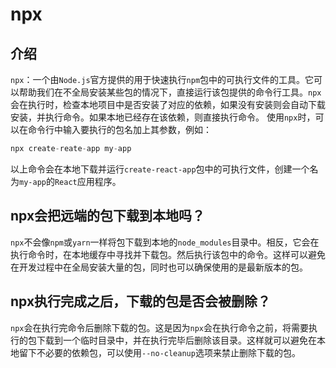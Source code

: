 # npx
## 介绍
`npx`：一个由`Node.js`官方提供的用于快速执行`npm`包中的可执行文件的工具。它可以帮助我们在不全局安装某些包的情况下，直接运行该包提供的命令行工具。`npx`会在执行时，检查本地项目中是否安装了对应的依赖，如果没有安装则会自动下载安装，并执行命令。如果本地已经存在该依赖，则直接执行命令。
 使用`npx`时，可以在命令行中输入要执行的包名加上其参数，例如：
 ```ts
 npx create-reate-app my-app
 ```
 以上命令会在本地下载并运行`create-react-app`包中的可执行文件，创建一个名为`my-app`的`React`应用程序。

 ## npx会把远端的包下载到本地吗？
 `npx`不会像`npm`或`yarn`一样将包下载到本地的`node_modules`目录中。相反，它会在执行命令时，在本地缓存中寻找并下载包。然后执行该包中的命令。这样可以避免在开发过程中在全局安装大量的包，同时也可以确保使用的是最新版本的包。
 
 ## npx执行完成之后，下载的包是否会被删除？
 `npx`会在执行完命令后删除下载的包。这是因为`npx`会在执行命令之前，将需要执行的包下载到一个临时目录中，并在执行完毕后删除该目录。这样就可以避免在本地留下不必要的依赖包，可以使用`--no-cleanup`选项来禁止删除下载的包。